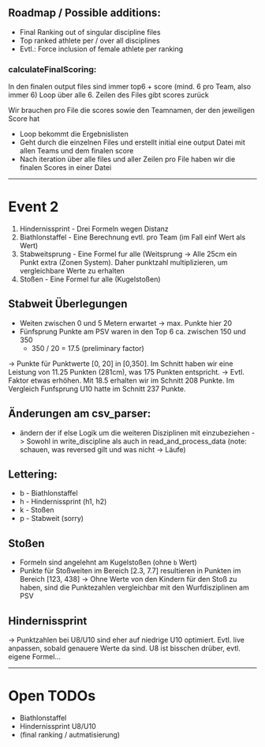 ## Roadmap / Possible additions:
- Final Ranking out of singular discipline files
- Top ranked athlete per / over all disciplines
- Evtl.: Force inclusion of female athlete per ranking

### calculateFinalScoring:
In den finalen output files sind immer top6 + score (mind. 6 pro Team, also immer 6)
Loop über alle 6. Zeilen des Files gibt scores zurück

Wir brauchen pro File die scores sowie den Teamnamen, der den jeweiligen Score hat
- Loop bekommt die Ergebnislisten
- Geht durch die einzelnen Files und erstellt initial eine output Datei mit allen Teams und dem finalen score
- Nach iteration über alle files und aller Zeilen pro File haben wir die finalen Scores in einer Datei

---

# Event 2
1. Hindernissprint - Drei Formeln wegen Distanz
2. Biathlonstaffel - Eine Berechnung evtl. pro Team (im Fall einf Wert als Wert)
3. Stabweitsprung - Eine Formel fur alle (Weitsprung
   -> Alle 25cm ein Punkt extra (Zonen System). Daher punktzahl multiplizieren, um vergleichbare Werte zu erhalten
4. Stoßen - Eine Formel fur alle (Kugelstoßen)

## Stabweit Überlegungen
- Weiten zwischen 0 und 5 Metern erwartet
  -> max. Punkte hier 20
- Fünfsprung Punkte am PSV waren in den Top 6 ca. zwischen 150 und 350
  - 350 / 20 = 17.5 (preliminary factor)

-> Punkte für Punktwerte [0, 20] in [0,350]. Im Schnitt haben wir eine Leistung von 11.25 Punkten (281cm), was 175 Punkten entspricht.
-> Evtl. Faktor etwas erhöhen. Mit 18.5 erhalten wir im Schnitt 208 Punkte. Im Vergleich Funfsprung U10 hatte im Schnitt 237 Punkte.

## Änderungen am csv_parser:
- ändern der if else Logik um die weiteren Disziplinen mit einzubeziehen
  -> Sowohl in write_discipline als auch in read_and_process_data (note: schauen, was reversed gilt und was nicht -> Läufe)

## Lettering: 
- b - Biathlonstaffel
- h - Hindernissprint (h1, h2)
- k - Stoßen
- p - Stabweit (sorry)

## Stoßen
- Formeln sind angelehnt am Kugelstoßen (ohne `b` Wert)
- Punkte für Stoßweiten im Bereich [2.3, 7.7] resultieren in Punkten im Bereich [123, 438]
  -> Ohne Werte von den Kindern für den Stoß zu haben, sind die Punktezahlen vergleichbar mit den Wurfdisziplinen am PSV

## Hindernissprint
-> Punktzahlen bei U8/U10 sind eher auf niedrige U10 optimiert. Evtl. live anpassen, sobald genauere Werte da sind. U8 ist bisschen drüber, evtl. eigene Formel...

---

# Open TODOs
- Biathlonstaffel
- Hindernissprint U8/U10
- (final ranking / autmatisierung)